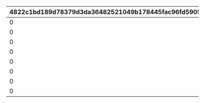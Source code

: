 |4822c1bd189d78379d3da36482521049b178445fac96fd59050c3b9843b34a02|02d1108974221f97661f1fc2f7014807f1988cbf25079b1c8ba3323929de533a|bb4cc33a289a9dc01d3177a951b1d91c3096fcc7beaeab328a9181b279ce1a57|e9c6e73314d45e916459a61440cfbb614890ae464f67822d0909729f6def4c11|6b37df7f17bb0d2bd8cdca3a0b1e7199c1aa724bc519b84f25d5022c718678df|bc5550a878e0ca6a34d49fafb10575b9a0c95dcd93fb9c041b1f0d02b81694ab|01f1f917f2e1382027c3ec7f77ce55e774bdb831b65c988eb6296c042e7b76c5|bb11575dafdb93c33a82e52c930f46dfa005d104848390bbc646815f9a540725|69fcf1256281a3bac723c3f9f2f2dfb8647c088292944362b7a26f38c42e9031|8406a3fe982398800e7dc7d9084689525e61214e970083dfc27bb072671d4f8e|75bd0c2d838f67849c9b509b5017fefc8f239e6012941d5b14f0ffae809bac5a|4b306fab52af3dc8de969b8ede31fd9b2223704a7028e6d98889f7c9dcab65f3|26276920fe655b3198dcc30d234ecc2a54ad956850bf191f5eef889f57ed78bb|2518760d1c4aa3e04ed3e5455fcf068cbab22eb72ec041b9db14ff69b8902ff4|00170d0c9b6ae507eb261f114cb3c45a737ddacd41d4890e34f8aef70eb7a4e8|927aa8031a706bfcb3e9710db62ca47a47a3eb2b4f89f93ecd6bce1f6f7c8121|
| --- | --- | --- | --- | --- | --- | --- | --- | --- | --- | --- | --- | --- | --- | --- | --- |
|0|50|0|0|0|0|91002|0|0|0|1001201|0|0|0|8|0|
|0|50|0|0|0|0|91002|0|0|0|1001202|0|0|0|8|0|
|0|50|0|0|0|0|91002|0|0|0|1001203|0|0|0|8|0|
|0|100|0|0|0|0|91002|0|0|0|1001204|0|0|0|8|0|
|0|50|0|0|0|0|91002|0|0|0|2001201|0|0|0|8|0|
|0|50|0|0|0|0|91002|0|0|0|2001202|0|0|0|8|0|
|0|50|0|0|0|0|91002|0|0|0|2001203|0|0|0|8|0|
|0|100|0|0|0|0|91002|0|0|0|2001204|0|0|0|8|0|
